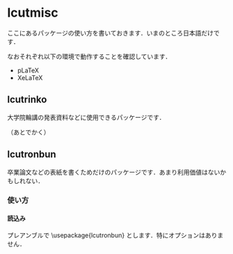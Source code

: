 # lcutmisc

ここにあるパッケージの使い方を書いておきます．いまのところ日本語だけです．

なおそれぞれ以下の環境で動作することを確認しています．
- pLaTeX
- XeLaTeX

## lcutrinko
大学院輪講の発表資料などに使用できるパッケージです．

（あとでかく）

## lcutronbun
卒業論文などの表紙を書くためだけのパッケージです．あまり利用価値はないかもしれない．

### 使い方

#### 読込み
プレアンブルで
 \usepackage{lcutronbun}
とします．特にオプションはありません．
